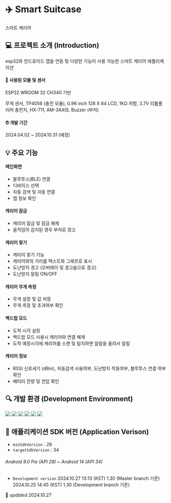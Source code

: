 # ✈️  Smart Suitcase
스마트 캐리어

## 💻 프로젝트 소개 (Introduction)
esp32와 안드로이드 앱을 연동 및 다양한 기능이 사용 가능한 스마트 캐리어 애플리케이션

#### 🧷 사용된 모듈 및 센서
ESP32 WROOM 32 CH340 기반

무게 센서, TP4056 (충전 모듈), 0.96 inch 128 X 64 LCD, 1KΩ 저항, 3.7V 리튬폴리머 충전지, HX-711, AM-3AXIS, Buzzer (부저)

#### ⏰ 개발 기간
2024.04.02 ~ 2024.10.31 (예정)

## 💡 주요 기능
#### 메인화면 
- 블루투스(BLE) 연결
- 디바이스 선택
- 자동 검색 및 자동 연결
- 앱 정보 확인
#### 캐리어 잠금
- 캐리어 잠금 및 잠금 해제
- 움직임이 감지된 경우 부저로 경고
#### 캐리어 찾기
- 캐리어 찾기 기능
- 캐리어와의 거리를 텍스트와 그래프로 표시
- 도난방지 경고 (오버레이 및 경고음으로 경고)
- 도난방지 알림 ON/OFF
#### 캐리어 무게 측정
- 무게 설정 및 값 저장
- 무게 측정 및 초과여부 확인
#### 백드랍 모드
- 도착 시각 설정
- 백드랍 모드 사용시 캐리어와 연결 해제
- 도착 예정시각에 캐리어를 스캔 및 탐지하면 알람을 울려서 알림
#### 캐리어 정보 
- RSSI 신호세기 (dBm), 자동검색 사용여부, 도난방지 작동여부, 블루투스 연결 여부 확인
- 배터리 잔량 및 전압 확인

## 🔍 개발 환경  (Development Environment)
<img src="https://img.shields.io/badge/Android Studio%20-3DDC84?style=flat&logo=Android&logoColor=white"/>  <img src="https://img.shields.io/badge/Arduino%20-00878F?style=flat&logo=Arduino&logoColor=white"/>  <img src="https://img.shields.io/badge/C %20-A8B9CC?style=flat&logo=C&logoColor=white"/> <img src="https://img.shields.io/badge/Java %20-007396?style=flat&logo=Java&logoColor=white"/> <img src="https://img.shields.io/badge/Git %20-F05032?style=flat&logo=Git&logoColor=white"/> <img src="https://img.shields.io/badge/Github %20-181717?style=flat&logo=Github&logoColor=white"/>

## 📲 애플리케이션 SDK 버전 (Application Verison)
- `minSdkVersion` : 28
- `targetSdkVersion` : 34

###### *Android 9.0 Pie (API 28) ~ Android 14 (API 34)* 

- `Development version`
2024.10.27 13:13 (KST) 1.30 (Master branch 기준)
2024.10.25 14:45 (KST) 1.30 (Development branch 기준)

📌 *updated 2024.10.27*
